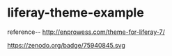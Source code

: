 # liferay-theme-example
reference-- http://enprowess.com/theme-for-liferay-7/ 

https://zenodo.org/badge/75940845.svg


